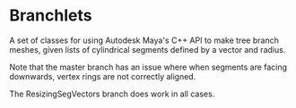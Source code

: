 # Branchlets

A set of classes for using Autodesk Maya's C++ API to make tree branch meshes, given lists of cylindrical segments defined by a vector and radius.

Note that the master branch has an issue where when segments are facing downwards, vertex rings are not correctly aligned.

The ResizingSegVectors branch does work in all cases.
